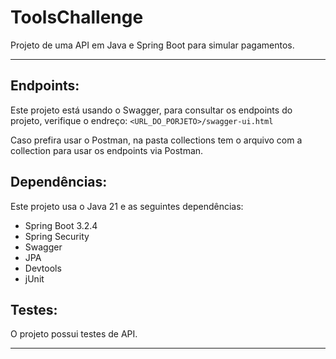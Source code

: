 # ToolsChallenge
Projeto de uma API em Java e Spring Boot para simular pagamentos.

<hr>

Endpoints:
----------
Este projeto está usando o Swagger, para consultar os endpoints do projeto, verifique o endreço: `<URL_DO_PORJETO>/swagger-ui.html` <br>

Caso prefira usar o Postman, na pasta collections tem o arquivo com a collection para usar os endpoints via Postman.


Dependências:
-------------
Este projeto usa o Java 21 e as seguintes dependências:
* Spring Boot 3.2.4
* Spring Security
* Swagger
* JPA
* Devtools
* jUnit

Testes:
-------
O projeto possui testes de API.

<hr>
